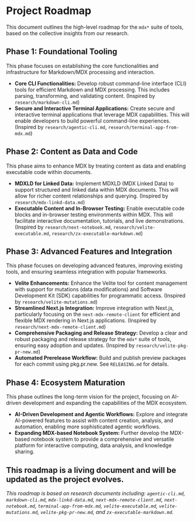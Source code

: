# Project Roadmap

This document outlines the high-level roadmap for the `mdx*` suite of tools, based on the collective insights from our research.

## Phase 1: Foundational Tooling

This phase focuses on establishing the core functionalities and infrastructure for Markdown/MDX processing and interaction.

- **Core CLI Functionalities:** Develop robust command-line interface (CLI) tools for efficient Markdown and MDX processing. This includes parsing, transforming, and validating content. (Inspired by `research/markdown-cli.md`)
- **Secure and Interactive Terminal Applications:** Create secure and interactive terminal applications that leverage MDX capabilities. This will enable developers to build powerful command-line experiences. (Inspired by `research/agentic-cli.md`, `research/terminal-app-from-mdx.md`)

## Phase 2: Content as Data and Code

This phase aims to enhance MDX by treating content as data and enabling executable code within documents.

- **MDXLD for Linked Data:** Implement MDXLD (MDX Linked Data) to support structured and linked data within MDX documents. This will allow for richer content relationships and querying. (Inspired by `research/mdx-linkd-data.md`)
- **Executable Content and In-Browser Testing:** Enable executable code blocks and in-browser testing environments within MDX. This will facilitate interactive documentation, tutorials, and live demonstrations. (Inspired by `research/next-notebook.md`, `research/velite-executable.md`, `research/zx-executable-markdown.md`)

## Phase 3: Advanced Features and Integration

This phase focuses on developing advanced features, improving existing tools, and ensuring seamless integration with popular frameworks.

- **Velite Enhancements:** Enhance the Velite tool for content management with support for mutations (data modifications) and Software Development Kit (SDK) capabilities for programmatic access. (Inspired by `research/velite-mutations.md`)
- **Streamlined Next.js Integration:** Improve integration with Next.js, particularly focusing on the `next-mdx-remote-client` for efficient and flexible MDX rendering in Next.js applications. (Inspired by `research/next-mdx-remote-client.md`)
- **Comprehensive Packaging and Release Strategy:** Develop a clear and robust packaging and release strategy for the `mdx*` suite of tools, ensuring easy adoption and updates. (Inspired by `research/velite-pkg-pr-new.md`)
- **Automated Prerelease Workflow:** Build and publish preview packages for each commit using pkg.pr.new. See `RELEASING.md` for details.

## Phase 4: Ecosystem Maturation

This phase outlines the long-term vision for the project, focusing on AI-driven development and expanding the capabilities of the MDX ecosystem.

- **AI-Driven Development and Agentic Workflows:** Explore and integrate AI-powered features to assist with content creation, analysis, and automation, enabling more sophisticated agentic workflows.
- **Expanding MDX-based Notebook System:** Further develop the MDX-based notebook system to provide a comprehensive and versatile platform for interactive computing, data analysis, and knowledge sharing.

## This roadmap is a living document and will be updated as the project evolves.

_This roadmap is based on research documents including: `agentic-cli.md`, `markdown-cli.md`, `mdx-linkd-data.md`, `next-mdx-remote-client.md`, `next-notebook.md`, `terminal-app-from-mdx.md`, `velite-executable.md`, `velite-mutations.md`, `velite-pkg-pr-new.md`, and `zx-executable-markdown.md`._
